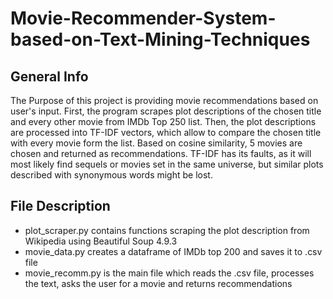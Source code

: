 # Movie-Recommender-System-based-on-Text-Mining-Techniques

## General Info
The Purpose of this project is providing movie recommendations based on user's input. First, the program scrapes plot descriptions of the chosen title and every other movie from IMDb Top 250 list. Then, the plot descriptions are processed into TF-IDF vectors, which allow to compare the chosen title with every movie form the list. Based on cosine similarity, 5 movies are chosen and returned as recommendations. TF-IDF has its faults, as it will most likely find sequels or movies set in the same universe, but similar plots described with synonymous words might be lost.

## File Description
* plot_scraper.py contains functions scraping the plot description from Wikipedia using Beautiful Soup 4.9.3
* movie_data.py creates a dataframe of IMDb top 200 and saves it to .csv file
* movie_recomm.py is the main file which reads the .csv file, processes the text, asks the user for a movie and returns recommendations
